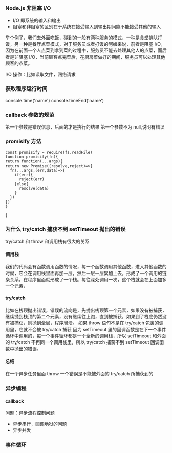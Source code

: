 ### Node.js 非阻塞 I/O

- I/O 即系统的输入和输出
- 阻塞和非阻塞的区别在于系统在接受输入到输出期间能不能接受其他的输入

举个例子，我们去外面吃饭，碰到的一般有两种服务的模式，一种是食堂排队打饭，另一种是餐厅点菜模式，对于服务员或者打饭的阿姨来说，前者是阻塞 I/O，因为在前面一个人点菜到拿到菜的过程中，服务员不能去处理其他人的点菜，而后者是非阻塞 I/O，当前顾客点完菜后，在厨房菜做好的期间，服务员可以处理其他顾客的点菜。

I/O 操作：比如读取文件，网络请求

### 获取程序运行时间

console.time('name')
console.timeEnd('name')

### callback 参数的规范

第一个参数是错误信息，后面的才是执行的结果
第一个参数不为 null,说明有错误

### promisify 方法

```
const promisify = require(fs.readFile)
function promisify(fn){
return function(...args){
return new Promise((resolve,reject)=>{
  fn(...args,(err,data)=>{
    if(err){
      reject(err)
    }else{
      resolve(data)
    }
  })
})
}

}
```


### 为什么 try/catch 捕获不到 setTimeout 抛出的错误

try/catch 和 throw 和调用栈有很大的关系

#### 调用栈

我们的代码会有函数调用函数的情况，每一个函数调用其他函数，进入其他函数的时候，它会在调用栈里面再加一层，然后一层一层累加上去，形成了一个调用的链条关系。在程序里面就形成了一个栈。每往深处调用一次，这个栈就会在上面加多一个元素，

#### try/catch

比如在栈顶抛出错误，错误的流向是，先抛出栈顶第一个元素，如果没有被捕获，继续抛到栈顶的第二个元素，没有继续往上跑，直到被捕获，如果到了栈底仍然没有被捕获，则抛到全局，程序崩溃。
如果 throw 语句不是在 try/catch 包裹的调用里，它就不会被 try/catch 捕获
因为 setTimeout 里的回调函数是在下一个事件循环中调用的，每一个事件循环都是一个全新的调用栈，所以 setTimeout 和外面的 try/catch 不再同一个调用栈里，所以 try/catch 捕获不到 setTimeout 回调函数中抛出的错误。

#### 总结

在一个异步任务里面 throw 一个错误是不能被外面的 try/catch 所捕获到的

### 异步编程

#### callback

问题：异步流程控制问题

- 异步串行，回调地狱的问题
- 异步并发

### 事件循环
